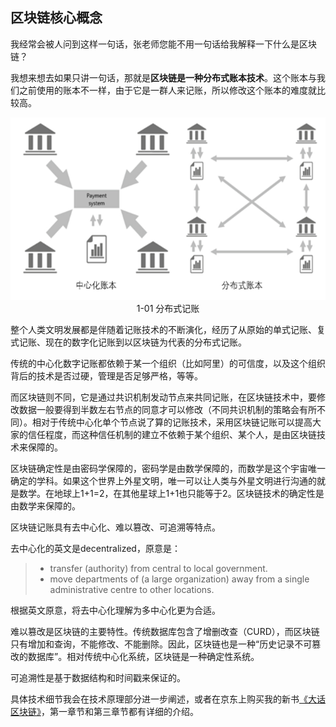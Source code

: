 ## 区块链核心概念

我经常会被人问到这样一句话，张老师您能不用一句话给我解释一下什么是区块链？

我想来想去如果只讲一句话，那就是**区块链是一种分布式账本技术**。这个账本与我们之前使用的账本不一样，由于它是一群人来记账，所以修改这个账本的难度就比较高。

<div align=center>


![大话区块链](pic/distributed.png "分布式记账") 
1-01 分布式记账
</div>

整个人类文明发展都是伴随着记账技术的不断演化，经历了从原始的单式记账、复式记账、现在的数字化记账到以区块链为代表的分布式记账。

传统的中心化数字记账都依赖于某一个组织（比如阿里）的可信度，以及这个组织背后的技术是否过硬，管理是否足够严格，等等。

而区块链则不同，它是通过共识机制发动节点来共同记账，在区块链技术中，要修改数据一般要得到半数左右节点的同意才可以修改（不同共识机制的策略会有所不同）。相对于传统中心化单个节点说了算的记账技术，采用区块链记账可以提高大家的信任程度，而这种信任机制的建立不依赖于某个组织、某个人，是由区块链技术来保障的。

区块链确定性是由密码学保障的，密码学是由数学保障的，而数学是这个宇宙唯一确定的学科。如果这个世界上外星文明，唯一可以让人类与外星文明进行沟通的就是数学。在地球上1+1=2，在其他星球上1+1也只能等于2。区块链技术的确定性是由数学来保障的。

区块链记账具有去中心化、难以篡改、可追溯等特点。

去中心化的英文是decentralized，原意是：
>* transfer (authority) from central to local government.
>* move departments of (a large organization) away from a single administrative centre to other locations.

根据英文原意，将去中心化理解为多中心化更为合适。

难以篡改是区块链的主要特性。传统数据库包含了增删改查（CURD），而区块链只有增加和查询，不能修改、不能删除。因此，区块链也是一种“历史记录不可篡改的数据库”。相对传统中心化系统，区块链是一种确定性系统。

可追溯性是基于数据结构和时间戳来保证的。

具体技术细节我会在技术原理部分进一步阐述，或者在京东上购买我的新书[《大话区块链》](https://item.jd.com/12719282.html)，第一章节和第三章节都有详细的介绍。
